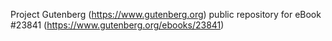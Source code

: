 Project Gutenberg (https://www.gutenberg.org) public repository for eBook #23841 (https://www.gutenberg.org/ebooks/23841)
